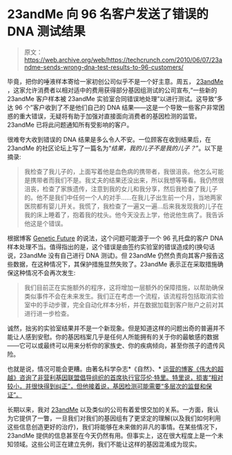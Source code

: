 # 23andMe 向 96 名客户发送了错误的 DNA 测试结果 

> 原文：<https://web.archive.org/web/https://techcrunch.com/2010/06/07/23andme-sends-wrong-dna-test-results-to-96-customers/>

毕竟，把你的唾液样本寄给一家初创公司似乎不是一个好主意。周五， [23andMe](https://web.archive.org/web/20230214085107/http://www.23andme.com/) ，这家允许消费者以相对适中的费用获得部分基因组测试的公司宣布,“一些新的 23andMe 客户样本被 23andMe 实验室合同错误地处理”以进行测试。这导致“多达 96 个”客户收到了不是他们自己的 DNA 结果——这是一个导致一些客户非常困惑的重大错误，无疑将有助于加强对直接面向消费者的基因检测的监管。23andMe 已将此问题通知所有受影响的客户。

很难夸大收到错误的 DNA 结果是多么令人不安。一位顾客在收到结果后，在 23andMe 的社区论坛上写了一篇名为“*结果，我的儿子不是我的儿子？*”。以下是摘录:

> 我检查了我儿子的，上面写着他是血色病的携带者，我很沮丧。他怎么可能是携带者而我们不是。我丈夫的结果还没出来，所以我想等等看。我仍然很沮丧，检查了家族遗传，注意到我的女儿和我分享，然后我检查了我儿子的。他不是我们中任何一个人的对手……在我儿子出生前一个月，当地两家医院都有婴儿开关。我慌了，我检查了一遍又一遍…后来我发现我的儿子在我的床上睡着了，抱着我的枕头。他今天没去上学，他说他生病了。我告诉他这是个错误。

根据博客 [Genetic Future](https://web.archive.org/web/20230214085107/http://scienceblogs.com/geneticfuture/2010/06/sample_swaps_at_23andme_a_caut.php) 的说法，这个问题可能源于一个 96 孔托盘的客户 DNA 样本处理不当。值得指出的是，这个错误是由签约实验室的错误造成的(换句话说，23andMe 没有自己进行 DNA 测试)。但 23andMe 仍然负责向其客户报告这些数据，在这种情况下，其保护措施显然失败了。23andMe 表示正在采取措施确保这种情况不会再次发生:

> 我们目前正在实施额外的程序，这将增加一层额外的保障措施，以帮助确保类似事件不会在未来发生。我们正在考虑一个流程，该流程将包括取消实验室中的手动步骤，完全自动化样本分析，并在数据加载到客户账户之前对其进行进一步检查。

诚然，拙劣的实验室结果并不是一个新现象。但是知道这样的问题出奇的普遍并不能让人感到安慰。你的基因档案几乎是任何人所能拥有的关于你的最敏感的数据——它可以或最终可以用来分析你的家族史、你的疾病倾向，甚至你孩子的遗传风险。

也就是说，情况可能会更糟。由著名科学杂志*《自然》、* [运营的博客《伟大的超越》咨询了非营利基因联盟倡导组织的首席执行官莎伦·特里。特里说，损害“相对较小，并很快得到纠正”，但他接着说，基因检测可能需要“多层次的监督和保证”。](https://web.archive.org/web/20230214085107/http://blogs.nature.com/news/thegreatbeyond/2010/06/consumer_genomics_company_snaf_1.html)

长期以来，我对 [23andMe](https://web.archive.org/web/20230214085107/http://www.23andme.com/) 以及类似的公司有着爱恨交加的关系。一方面，我认为它提供了一瞥，一旦我们对我们的基因组有了更坚定的理解(以及我们如何利用这些信息创造更好的治疗)，我们将能够在未来做的非凡的事情。在某些情况下，23andMe 提供的信息甚至在今天仍然有用。但事实上，这在很大程度上是一个未知领域。这些公司正在建立先例，我们不能让这样的基因混淆成为现实。